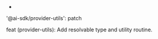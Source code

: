 *
'@ai-sdk/provider-utils': patch


feat (provider-utils): Add resolvable type and utility routine.
